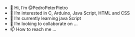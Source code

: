 - 👋 Hi, I’m @PedroPeterPietro
- 👀 I’m interested in C, Arduino, Java Script, HTML and CSS
- 🌱 I’m currently learning java Script
- 💞️ I’m looking to collaborate on ...
- 📫 How to reach me ...

<!---
PedroPeterPietro/PedroPeterPietro is a ✨ special ✨ repository because its `README.md` (this file) appears on your GitHub profile.
You can click the Preview link to take a look at your changes.
--->
